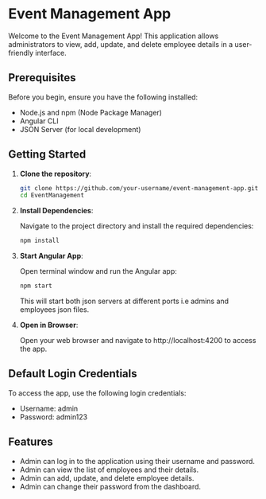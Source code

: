 # Event Management App

Welcome to the Event Management App! This application allows administrators to view, add, update, and delete employee details in a user-friendly interface.

## Prerequisites

Before you begin, ensure you have the following installed:

- Node.js and npm (Node Package Manager)
- Angular CLI
- JSON Server (for local development)

## Getting Started

1. **Clone the repository**:

   ```bash
   git clone https://github.com/your-username/event-management-app.git
   cd EventManagement
   ```

2. **Install Dependencies**:

   Navigate to the project directory and install the required dependencies:

   ```bash
   npm install
   ```

3. **Start Angular App**:

   Open terminal window and run the Angular app:
   
   ```bash
   npm start
   ```

   This will start both json servers at different ports i.e admins and employees json files.

5. **Open in Browser**:

   Open your web browser and navigate to http://localhost:4200 to access the app.

## Default Login Credentials

To access the app, use the following login credentials:

- Username: admin
- Password: admin123

## Features

- Admin can log in to the application using their username and password.
- Admin can view the list of employees and their details.
- Admin can add, update, and delete employee details.
- Admin can change their password from the dashboard.
